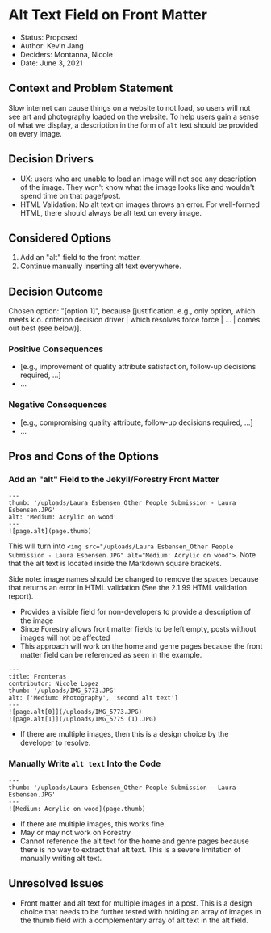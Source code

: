 # Alt Text Field on Front Matter

* Status: Proposed
* Author: Kevin Jang
* Deciders: Montanna, Nicole
* Date: June 3, 2021

## Context and Problem Statement

Slow internet can cause things on a website to not load, so users will not see art and photography loaded on the website. To help users gain a sense of what we display, a description in the form of `alt` text should be provided on every image.

## Decision Drivers

* UX: users who are unable to load an image will not see any description of the image. They won't know what the image looks like and wouldn't spend time on that page/post.
* HTML Validation: No alt text on images throws an error. For well-formed HTML, there should always be alt text on every image.

## Considered Options

1. Add an "alt" field to the front matter.
2. Continue manually inserting alt text everywhere.

## Decision Outcome

Chosen option: "[option 1]", because [justification. e.g., only option, which meets k.o. criterion decision driver | which resolves force force | … | comes out best (see below)].

### Positive Consequences 

* [e.g., improvement of quality attribute satisfaction, follow-up decisions required, …]
* …

### Negative Consequences

* [e.g., compromising quality attribute, follow-up decisions required, …]
* …

## Pros and Cons of the Options

### Add an "alt" Field to the Jekyll/Forestry Front Matter

```
---
thumb: '/uploads/Laura Esbensen_Other People Submission - Laura Esbensen.JPG'
alt: 'Medium: Acrylic on wood'
---
![page.alt](page.thumb)
```
This will turn into `<img src="/uploads/Laura Esbensen_Other People Submission - Laura Esbensen.JPG" alt="Medium: Acrylic on wood">`. Note that the alt text is located inside the Markdown square brackets.

Side note: image names should be changed to remove the spaces because that returns an error in HTML validation (See the 2.1.99 HTML validation report).

* Provides a visible field for non-developers to provide a description of the image
* Since Forestry allows front matter fields to be left empty, posts without images will not be affected
* This approach will work on the home and genre pages because the front matter field can be referenced as seen in the example.

```
---
title: Fronteras
contributor: Nicole Lopez
thumb: '/uploads/IMG_5773.JPG'
alt: ['Medium: Photography', 'second alt text']
---
![page.alt[0]](/uploads/IMG_5773.JPG)
![page.alt[1]](/uploads/IMG_5775 (1).JPG)
```
* If there are multiple images, then this is a design choice by the developer to resolve. 


### Manually Write `alt text` Into the Code
```
---
thumb: '/uploads/Laura Esbensen_Other People Submission - Laura Esbensen.JPG'
---
![Medium: Acrylic on wood](page.thumb)
```
* If there are multiple images, this works fine.
* May or may not work on Forestry
* Cannot reference the alt text for the home and genre pages because there is no way to extract that alt text. This is a severe limitation of manually writing alt text.


## Unresolved Issues
* Front matter and alt text for multiple images in a post. This is a design choice that needs to be further tested with holding an array of images in the thumb field with a complementary array of alt text in the alt field.